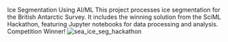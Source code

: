 Ice Segmentation Using AI/ML
This project processes ice segmentation for the British Antarctic Survey. It includes the winning solution from the SciML Hackathon, featuring Jupyter notebooks for data processing and analysis. Competition Winner!
![sea_ice_seg_hackathon](https://github.com/nilesh14k/Leeds-SciML-Sea-Ice-Segmentation-Hackathon-Submission/assets/65092135/48ffce71-fd81-4392-9125-ea7325a9bb4b)

